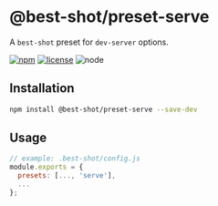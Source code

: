 # @best-shot/preset-serve

A `best-shot` preset for `dev-server` options.

[![npm][npm-badge]][npm-url]
[![license][license-badge]][github-url]
![node][node-badge]

## Installation

```bash
npm install @best-shot/preset-serve --save-dev
```

## Usage

```js
// example: .best-shot/config.js
module.exports = {
  presets: [..., 'serve'],
  ...
};
```

[npm-url]: https://www.npmjs.com/package/@best-shot/preset-serve
[npm-badge]: https://img.shields.io/npm/v/@best-shot/preset-serve.svg?style=flat-square&logo=npm
[github-url]: https://github.com/Airkro/best-shot/tree/master/packages/preset-serve
[node-badge]: https://img.shields.io/node/v/@best-shot/preset-serve.svg?style=flat-square&colorB=green&logo=node.js
[license-badge]: https://img.shields.io/npm/l/@best-shot/preset-serve.svg?style=flat-square&colorB=blue&logo=github
